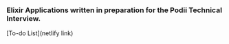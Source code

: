 ### Elixir Applications written in preparation for the Podii Technical Interview.

[To-do List](netlify link)

